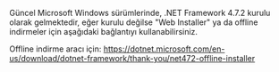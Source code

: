 Güncel Microsoft Windows sürümlerinde, .NET Framework 4.7.2 kurulu olarak gelmektedir, eğer kurulu değilse "Web Installer" ya da offline indirmeler için aşağıdaki bağlantıyı kullanabilirsiniz.

Offline indirme aracı için: https://dotnet.microsoft.com/en-us/download/dotnet-framework/thank-you/net472-offline-installer
